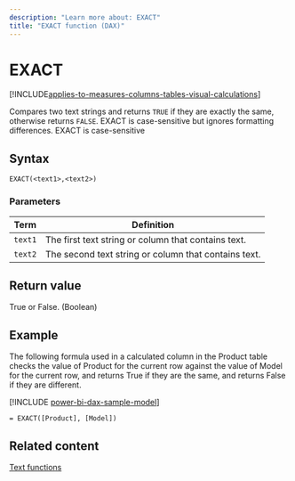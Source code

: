 ```yaml
---
description: "Learn more about: EXACT"
title: "EXACT function (DAX)"
---
```

# EXACT

[!INCLUDE[applies-to-measures-columns-tables-visual-calculations](includes/applies-to-measures-columns-tables-visual-calculations.md)]

Compares two text strings and returns `TRUE` if they are exactly the same, otherwise returns `FALSE`. EXACT is case-sensitive but ignores formatting differences. EXACT is case-sensitive

## Syntax

```dax
EXACT(<text1>,<text2>)
```

### Parameters

|Term|Definition|
|--------|--------------|
|`text1`|The first text string or column that contains text.|
|`text2`|The second text string or column that contains text.|

## Return value

True or False. (Boolean)

## Example

The following formula used in a calculated column in the Product table checks the value of Product for the current row against the value of Model for the current row, and returns True if they are the same, and returns False if they are different.

[!INCLUDE [power-bi-dax-sample-model](includes/power-bi-dax-sample-model.md)]

```dax
= EXACT([Product], [Model])
```

## Related content

[Text functions](text-functions-dax.md)
